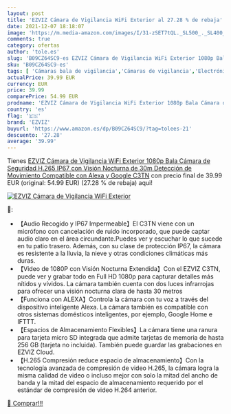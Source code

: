 ```yaml
---
layout: post
title: 'EZVIZ Cámara de Vigilancia WiFi Exterior al 27.28 % de rebaja'
date: 2021-12-07 18:18:07
image: 'https://m.media-amazon.com/images/I/31-zSET7tQL._SL500_._SL400_.jpg'
comments: true
category: ofertas
author: 'tole.es'
slug: 'B09CZ64SC9-es EZVIZ Cámara de Vigilancia WiFi Exterior 1080p Bala Cámara...'
sku: 'B09CZ64SC9-es'
tags: [ 'Cámaras bala de vigilancia','Cámaras de vigilancia','Electrónica','Fotografía y videocámaras','alexa','ezviz', ]
actualPrice: 39.99 EUR
currency: EUR
price: 39.99
comparePrice: 54.99 EUR
prodname: 'EZVIZ Cámara de Vigilancia WiFi Exterior 1080p Bala Cámara de Seguridad H.265  IP67 con Visión Nocturna de 30m  Detección de Movimiento  Compatible con Alexa y Google  C3TN'
country: 'es'
flag: '🇪🇸'
brand: 'EZVIZ'
buyurl: 'https://www.amazon.es/dp/B09CZ64SC9/?tag=tolees-21'
descuento: '27.28'
average: '39.99'
---
```


Tienes [EZVIZ Cámara de Vigilancia WiFi Exterior 1080p Bala Cámara de Seguridad H.265  IP67 con Visión Nocturna de 30m  Detección de Movimiento  Compatible con Alexa y Google  C3TN](https://www.amazon.es/dp/B09CZ64SC9/?tag=tolees-21) con precio final de  39.99 EUR (original: 54.99 EUR) (27.28 %  de rebaja) aqui!

[![EZVIZ Cámara de Vigilancia WiFi Exterior](https://m.media-amazon.com/images/I/31-zSET7tQL._SL500_._SL400_.jpg)](https://www.amazon.es/dp/B09CZ64SC9/?tag=tolees-21)

🔎:

- 【Audio Recogido y IP67 Impermeable】El C3TN viene con un micrófono con cancelación de ruido incorporado, que puede captar audio claro en el área circundante.Puedes ver y escuchar lo que sucede en tu patio trasero. Además, con su clase de protección IP67, la cámara es resistente a la lluvia, la nieve y otras condiciones climáticas más duras.
- 【Video de 1080P con Visión Nocturna Extendida】Con el EZVIZ C3TN, puede ver y grabar todo en Full HD 1080p para capturar detalles más nítidos y vívidos. La cámara también cuenta con dos luces infrarrojas para ofrecer una visión nocturna clara de hasta 30 metros
- 【Funciona con ALEXA】Controla la cámara con tu voz a través del dispositivo inteligente Alexa. La cámara también es compatible con otros sistemas domésticos inteligentes, por ejemplo, Google Home e IFTTT.
- 【Espacios de Almacenamiento Flexibles】La cámara tiene una ranura para tarjeta micro SD integrada que admite tarjetas de memoria de hasta 256 GB (tarjeta no incluida). También puede guardar las grabaciones en EZVIZ Cloud.
- 【H.265 Compresión reduce espacio de almacenamiento】Con la tecnología avanzada de compresión de video H.265, la cámara logra la misma calidad de video o incluso mejor con solo la mitad del ancho de banda y la mitad del espacio de almacenamiento requerido por el estándar de compresión de video H.264 anterior.

[🛒 Comprar!!!](https://www.amazon.es/dp/B09CZ64SC9/?tag=tolees-21)
